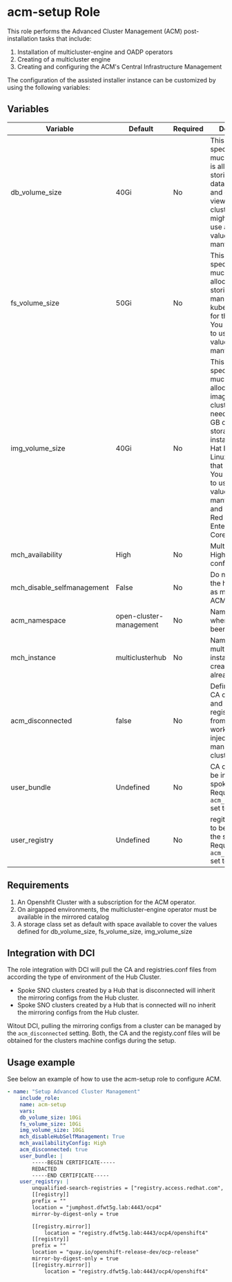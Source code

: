 # acm-setup Role

This role performs the Advanced Cluster Management (ACM) post-installation tasks that include:
1. Installation of multicluster-engine and OADP operators
1. Creating of a multicluster engine
1. Creating and configuring the ACM's Central Infrastructure Management

The configuration of the assisted installer instance can be customized by using the following variables:

## Variables

| Variable                           | Default                       | Required    | Description                                   |
| ---------------------------------- | ----------------------------- | ----------- | ----------------------------------------------|
|db_volume_size                      |40Gi                           |No           | This value specifies how much storage is is allocated for storing files like database tables and database views for the clusters. You might need to use a higher value if there are many clusters|
|fs_volume_size                      |50Gi                           |No           | This value specifies how much storage is allocated for storing logs, manifests, and kubeconfig files for the clusters. You might need to use a higher value if there are many clusters|
|img_volume_size                     |40Gi                           |No           | This value specifies how much storage is allocated for the images of the clusters. You need to allow 1 GB of image storage for each instance of Red Hat Enterprise Linux CoreOS that is running. You might need to use a higher value if there are many clusters and instances of Red Hat Enterprise Linux CoreOS|
|mch_availability                    |High                           |No           |Multicluster hub High Availavility configuration                |
|mch_disable_selfmanagement          |False                          |No           |Do not import the hub cluster as managed in ACM                            |
|acm_namespace                       |open-cluster-management        |No           |Namespace where ACM has been installed                          |
|mch_instance                        |multiclusterhub                |No           |Name of the multiclusterhub instance to be created (fail if already exists) |
|acm_disconnected                    |false                          |No           |Defines if the the CA certificate and registries.conf from the Hub workers will be injected to the managed clusters |
|user_bundle                         |Undefined                      |No           |CA certificate to be injected to spoke nodes. Requires `acm_disconnected` set to true |
|user_registry                       |Undefined                      |No           |regitries.conf file to be injected to the spoke nodes. Requires `acm_disconnected` set to true                |


## Requirements
1. An Openshfit Cluster with a subscription for the ACM operator.
1. On airgapped environments, the multicluster-engine operator must be available in the mirrored catalog
1. A storage class set as default with space available to cover the values defined for db_volume_size, fs_volume_size, img_volume_size

## Integration with DCI

The role integration with DCI will pull the CA and registries.conf files from according the type of environment of the Hub Cluster.

- Spoke SNO clusters created by a Hub that is disconnected will inherit the mirroring configs from the Hub cluster.
- Spoke SNO clusters created by a Hub that is connected will no inherit the mirroring configs from the Hub cluster.

Witout DCI, pulling the mirroring configs from a cluster can be managed by the `acm_disconnected` setting. Both, the CA and the registy.conf files will be obtained for the clusters machine configs during the setup.

## Usage example

See below an example of how to use the acm-setup role to configure ACM.

```yaml
- name: "Setup Advanced Cluster Management"
    include_role:
    name: acm-setup
    vars:
    db_volume_size: 10Gi
    fs_volume_size: 10Gi
    img_volume_size: 10Gi
    mch_disableHubSelfManagement: True
    mch_availabilityConfig: High
    acm_disconnected: true
    user_bundle: |
        -----BEGIN CERTIFICATE-----
        REDACTED
        -----END CERTIFICATE-----
    user_registry: |
        unqualified-search-registries = ["registry.access.redhat.com", "docker.io"]
        [[registry]]
        prefix = ""
        location = "jumphost.dfwt5g.lab:4443/ocp4"
        mirror-by-digest-only = true

        [[registry.mirror]]
            location = "registry.dfwt5g.lab:4443/ocp4/openshift4"
        [[registry]]
        prefix = ""
        location = "quay.io/openshift-release-dev/ocp-release"
        mirror-by-digest-only = true
        [[registry.mirror]]
            location = "registry.dfwt5g.lab:4443/ocp4/openshift4"
```

